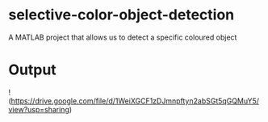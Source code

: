 # selective-color-object-detection
A MATLAB project that allows us to detect a specific coloured object

# Output  
!(https://drive.google.com/file/d/1WeiXGCF1zDJmnpftyn2abSGt5qGQMuY5/view?usp=sharing)
